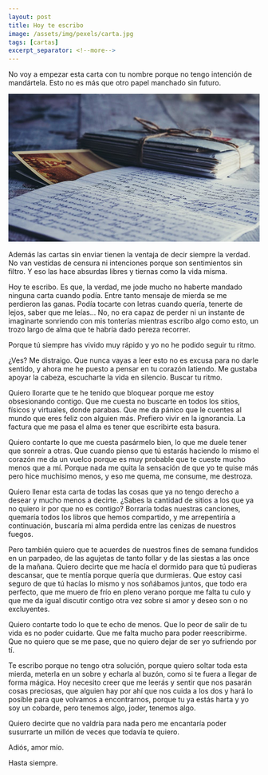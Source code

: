 ```yaml
---
layout: post
title: Hoy te escribo
image: /assets/img/pexels/carta.jpg
tags: [cartas]
excerpt_separator: <!--more-->
---
```


No voy a empezar esta carta con tu nombre porque no tengo intención de mandártela. Esto no es más que otro papel manchado sin futuro.

<!--more-->
[![carta](/assets/img/pexels/carta.jpg)](/assets/img/pexels/carta.jpg)

Además las cartas sin enviar tienen la ventaja de decir siempre la verdad. No van vestidas de censura ni intenciones porque son sentimientos sin filtro. Y eso las hace absurdas libres y tiernas como la vida misma.

Hoy te escribo. Es que, la verdad, me jode mucho no haberte mandado ninguna carta cuando podía. Entre tanto mensaje de mierda se me perdieron las ganas. Podía tocarte con letras cuando quería, tenerte de lejos, saber que me leías... No, no era capaz de perder ni un instante de imaginarte sonriendo con mis tonterías mientras escribo algo como esto, un trozo largo de alma que te habría dado pereza recorrer.

Porque tú siempre has vivido muy rápido y yo no he podido seguir tu ritmo.

¿Ves? Me distraigo. Que nunca vayas a leer esto no es excusa para no darle sentido, y ahora me he puesto a pensar en tu corazón latiendo. Me gustaba apoyar la cabeza, escucharte la vida en silencio. Buscar tu ritmo.

Quiero llorarte que te he tenido que bloquear porque me estoy obsesionando contigo. Que me cuesta no buscarte en todos los sitios, físicos y virtuales, donde parabas. Que me da pánico que le cuentes al mundo que eres feliz con alguien más. Prefiero vivir en la ignorancia. La factura que me pasa el alma es tener que escribirte esta basura.

Quiero contarte lo que me cuesta pasármelo bien, lo que me duele tener que sonreír a otras. Que cuando pienso que tú estarás haciendo lo mismo el corazón me da un vuelco porque es muy probable que te cueste mucho menos que a mí. Porque nada me quita la sensación de que yo te quise más pero hice muchísimo menos, y eso me quema, me consume, me destroza.

Quiero llenar esta carta de todas las cosas que ya no tengo derecho a desear y mucho menos a decirte. ¿Sabes la cantidad de sitios a los que ya no quiero ir por que no es contigo? Borraría todas nuestras canciones, quemaría todos los libros que hemos compartido, y me arrepentiría a continuación, buscaría mi alma perdida entre las cenizas de nuestros fuegos.

Pero también quiero que te acuerdes de nuestros fines de semana fundidos en un parpadeo, de las agujetas de tanto follar y de las siestas a las once de la mañana. Quiero decirte que me hacía el dormido para que tú pudieras descansar, que te mentía porque quería que durmieras. Que estoy casi seguro de que tú hacías lo mismo y nos soñábamos juntos, que todo era perfecto, que me muero de frío en pleno verano porque me falta tu culo y que me da igual discutir contigo otra vez sobre si amor y deseo son o no excluyentes.

Quiero contarte todo lo que te echo de menos. Que lo peor de salir de tu vida es no poder cuidarte. Que me falta mucho para poder reescribirme. Que no quiero que se me pase, que no quiero dejar de ser yo sufriendo por tí.

Te escribo porque no tengo otra solución, porque quiero soltar toda esta mierda, meterla en un sobre y echarla al buzón, como si te fuera a llegar de forma mágica. Hoy necesito creer que me leerás y sentir que nos pasarán cosas preciosas, que alguien hay por ahí que nos cuida a los dos y hará lo posible para que volvamos a encontrarnos, porque tu ya estás harta y yo soy un cobarde, pero tenemos algo, joder, tenemos algo.

Quiero decirte que no valdría para nada pero me encantaría poder susurrarte un millón de veces que todavía te quiero.

Adiós, amor mío.

Hasta siempre.
